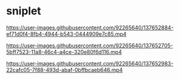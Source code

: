 # sniplet



https://user-images.githubusercontent.com/92265640/137652884-ef71d0f4-8fb4-4944-b543-0444909e7c85.mp4

https://user-images.githubusercontent.com/92265640/137652705-5bff7523-11a8-46c4-a4ce-320e80f6d116.mp4

https://user-images.githubusercontent.com/92265640/137652983-22cafc05-7f88-493d-abaf-0bffbcaeb646.mp4

